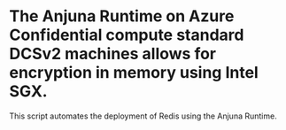 # The Anjuna Runtime on Azure Confidential compute standard DCSv2 machines allows for encryption in memory using Intel SGX.

This script automates the deployment of Redis using the Anjuna Runtime.
